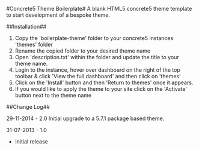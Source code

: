 ﻿#Concrete5 Theme Boilerplate#
A blank HTML5 concrete5 theme template to start development of a bespoke theme.

##Installation##
1. Copy the 'boilerplate-theme' folder to your concrete5 instances 'themes' folder
2. Rename the copied folder to your desired theme name
3. Open 'description.txt' within the folder and update the title to your theme name.
4. Login to the instance, hover over dashboard on the right of the top toolbar & click 'View the full dashboard' and then click on 'themes'
5. Click on the 'Install' button and then 'Return to themes' once it appears.
6. If you would like to apply the theme to your site click on the 'Activate' button next to the theme name

##Change Log##

29-11-2014 - 2.0
Initial upgrade to a 5.7.1 package based theme.

31-07-2013 - 1.0
* Initial release